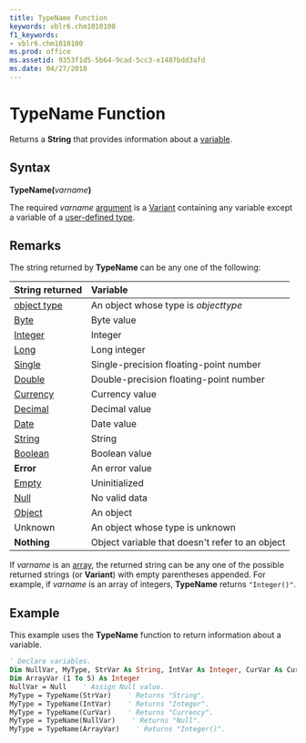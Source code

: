 ```yaml
---
title: TypeName Function
keywords: vblr6.chm1010100
f1_keywords:
- vblr6.chm1010100
ms.prod: office
ms.assetid: 9353f1d5-5b64-9cad-5cc3-e1487bdd3afd
ms.date: 04/27/2018
---
```



# TypeName Function

Returns a **String** that provides information about a [variable](../../Glossary/vbe-glossary.md#variable).

## Syntax

**TypeName(**_varname_**)**

The required _varname_ [argument](../../Glossary/vbe-glossary.md#argument) is a [Variant](../../Glossary/vbe-glossary.md#variant-data-type) containing any variable except a variable of a [user-defined type](../../Glossary/vbe-glossary.md#user-defined-type).

## Remarks

The string returned by **TypeName** can be any one of the following:

|**String returned**|**Variable**|
|:-----|:-----|
|[object type](../../Glossary/vbe-glossary.md#object-type)|An object whose type is  _objecttype_|
|[Byte](../../Glossary/vbe-glossary.md#byte-data-type)|Byte value|
|[Integer](../../Glossary/vbe-glossary.md#integer-data-type)|Integer|
|[Long](../../Glossary/vbe-glossary.md#long-data-type)|Long integer|
|[Single](../../Glossary/vbe-glossary.md#single-data-type)|Single-precision floating-point number|
|[Double](../../Glossary/vbe-glossary.md#double-data-type)|Double-precision floating-point number|
|[Currency](../../Glossary/vbe-glossary.md#currency-data-type)|Currency value|
|[Decimal](../../Glossary/vbe-glossary.md#decimal-data-type)|Decimal value|
|[Date](../../Glossary/vbe-glossary.md#date-data-type)|Date value|
|[String](../../Glossary/vbe-glossary.md#string-data-type)|String|
|[Boolean](../../Glossary/vbe-glossary.md#boolean-data-type)|Boolean value|
|**Error**|An error value|
|[Empty](../../Glossary/vbe-glossary.md#empty)|Uninitialized|
|[Null](../../Glossary/vbe-glossary.md#null)|No valid data|
|[Object](../../Glossary/vbe-glossary.md#object)|An object|
|Unknown|An object whose type is unknown|
|**Nothing**|Object variable that doesn't refer to an object|

If _varname_ is an [array](../../Glossary/vbe-glossary.md#array), the returned string can be any one of the possible returned strings (or **Variant**) with empty parentheses appended. For example, if _varname_ is an array of integers, **TypeName** returns `"Integer()"`.

## Example

This example uses the **TypeName** function to return information about a variable.

```vb
' Declare variables.
Dim NullVar, MyType, StrVar As String, IntVar As Integer, CurVar As Currency
Dim ArrayVar (1 To 5) As Integer
NullVar = Null    ' Assign Null value.
MyType = TypeName(StrVar)    ' Returns "String".
MyType = TypeName(IntVar)    ' Returns "Integer".
MyType = TypeName(CurVar)    ' Returns "Currency".
MyType = TypeName(NullVar)    ' Returns "Null".
MyType = TypeName(ArrayVar)    ' Returns "Integer()".
```